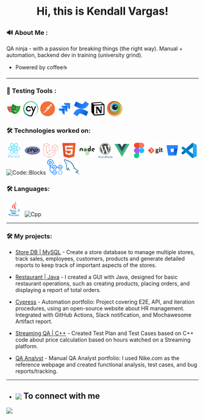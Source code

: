 
<h1>
  <p align="center">Hi, this is Kendall Vargas!
</h1>
    

### 🔊 About Me :
QA ninja - with a passion for breaking things (the right way). Manual + automation, backend dev in training (university grind).
- Powered by coffee☕

---


### 🐞 Testing Tools :
<div>
  <img src="https://github.com/devicons/devicon/blob/master/icons/playwright/playwright-original.svg" title="Playwright" **alt="Selenium" width="40" height="40"/>
  <img src="https://github.com/devicons/devicon/blob/master/icons/cypressio/cypressio-original.svg" title="CypressIO" **alt="CypressIO" width="40" height="40"/>
  <img src="https://github.com/devicons/devicon/blob/master/icons/postman/postman-original.svg" title="Postman" **alt="Postman" width="40" height="40"/>
  <img src="https://github.com/devicons/devicon/blob/master/icons/jira/jira-original.svg" title="Jira" **alt="Jira" width="40" height="40"/>
  <img src="https://github.com/devicons/devicon/blob/master/icons/confluence/confluence-original.svg" title="Confluence" **alt="Confluence" width="40" height="40"/>
  <img src="https://github.com/devicons/devicon/blob/master/icons/notion/notion-original.svg" title="Notion" **alt="Notion" width="40" height="40"/>
  <img src="https://github.com/devicons/devicon/blob/master/icons/browserstack/browserstack-original.svg" title="BrowserStack" **alt="BrowserStack" width="40" height="40"/>

</div>

### :hammer_and_wrench: Technologies worked on:
<div>
   <img src="https://github.com/devicons/devicon/blob/master/icons/react/react-original-wordmark.svg" title="React" alt="React" width="40" height="40"/>&nbsp;
   <img src="https://github.com/devicons/devicon/blob/master/icons/php/php-original.svg" title="PHP" alt="PHP" width="40" height="40"/>&nbsp;
  <img src="https://github.com/devicons/devicon/blob/master/icons/laravel/laravel-line.svg" title="Laravel" alt="Laravel" width="40" height="40"/>&nbsp;
  <img src="https://github.com/devicons/devicon/blob/master/icons/html5/html5-original.svg" title="HTML5" alt="HTML" width="40" height="40"/>&nbsp;
  <img src="https://github.com/devicons/devicon/blob/master/icons/nodejs/nodejs-original-wordmark.svg" title="NodeJS" alt="NodeJS" width="40" height="40"/>&nbsp;
  <img src="https://github.com/devicons/devicon/blob/master/icons/wordpress/wordpress-original.svg" title="WordPress" **alt="WordPress" width="40" height="40"/>
  <img src="https://github.com/devicons/devicon/blob/master/icons/vuejs/vuejs-original.svg" title="VueJS" **alt="VueJS" width="40" height="40"/>
  <img src="https://github.com/devicons/devicon/blob/master/icons/figma/figma-original.svg" title="Figma" **alt="Figma" width="40" height="40"/>
  <img src="https://github.com/devicons/devicon/blob/master/icons/git/git-original-wordmark.svg" title="Git" **alt="Git" width="40" height="40"/>
  <img src="https://github.com/devicons/devicon/blob/master/icons/bitbucket/bitbucket-original.svg" title="BitBucket" **alt="BitBucket" width="40" height="40"/>
  <img src="https://github.com/devicons/devicon/blob/master/icons/vscode/vscode-original.svg" title="VSCode" **alt="VSCode" width="40" height="40"/>
  <img src="https://github.com/simple-icons/simple-icons/blob/develop/icons/codeblocks.svg" title="Code::Blocks" alt="Code::Blocks" width="40" height="40"/>
  <img src="https://github.com/devicons/devicon/blob/master/icons/githubactions/githubactions-original.svg" title="GitHubActions" **alt="GitHubActions" width="40" height="40"/>
  <img src="https://github.com/devicons/devicon/blob/master/icons/mysql/mysql-original.svg" title="MySQL" **alt="MySQL" width="40" height="40"/>


  
</div>

### :hammer_and_wrench: Languages:
<div>
  <img src="https://github.com/devicons/devicon/blob/master/icons/java/java-original.svg" title="Java" alt="Java" width="40" height="40"/>&nbsp;
  <img src="https://github.com/simple-icons/simple-icons/blob/develop/icons/cplusplusbuilder.svg" title="Cpp" alt="Cpp" width="40" height="40"/>&nbsp;
</div>

---

### :hammer_and_wrench: My projects:

- [Store DB | MySQL](https://github.com/kendallvargas/store_sql) - Create a store database to manage multiple stores, track sales, employees, customers, products and generate detailed reports to keep track of important aspects of the stores.

- [Restaurant | Java](https://github.com/kendallvargas/RestaurantProject) - I created a GUI with Java, designed for basic restaurant operations, such as creating products, placing orders, and displaying a report of total orders.

- [Cypress](https://github.com/kendallvargas/kendall-cypress) - Automation portfolio: Project covering E2E, API, and iteration procedures, using an open-source website about HR management. Integrated with GitHub Actions, Slack notification, and Mochawesome Artifact report.

- [Streaming QA | C++](https://github.com/kendallvargas/StreamingQA) - Created Test Plan and Test Cases based on C++ code about price calculation based on hours watched on a Streaming platform.
  
- [QA Analyst](https://kendallvargas.notion.site/Portfolio-0a314d8b7fb441988b4e0e674c79d117) - Manual QA Analyst portfolio: I used Nike.com as the reference webpage and created functional analysis, test cases, and bug reports/tracking.

---

- <summary><h2><img src="https://emojis.slackmojis.com/emojis/images/1579216111/7550/pikachu_wave.gif?1579216111" align="center"
                width="28" /> To connect with me</h2></summary>

<p align = "center">
 
[<img src="https://img.shields.io/badge/linkedin-%230077B5.svg?&style=for-the-badge&logo=linkedin&logoColor=white" />](https://www.linkedin.com/in/kendallvargas)

</p>
